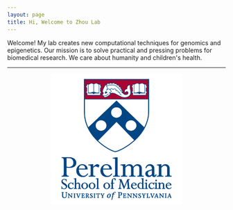 ```yaml
---
layout: page
title: Hi, Welcome to Zhou Lab
---
```


Welcome! My lab creates new computational techniques for genomics and epigenetics. Our mission is to solve practical and pressing problems for biomedical research. We care about humanity and children's health.

---

<p float="left">
<center><img src="/img/PerelmanSchoolofMedicineLogoVertical.svg.png" width="300" /></center>
</p>
